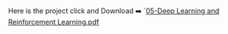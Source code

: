 Here is the project click and Download ➡️ `[05-Deep Learning and Reinforcement Learning.pdf](https://github.com/iamvikramkumar/ibm_machine_learning_coursera/files/13214748/05-Deep.Learning.and.Reinforcement.Learning.pdf)
